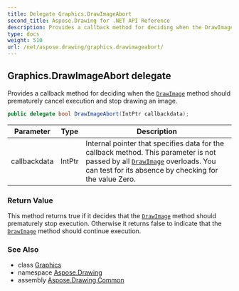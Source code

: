```yaml
---
title: Delegate Graphics.DrawImageAbort
second_title: Aspose.Drawing for .NET API Reference
description: Provides a callback method for deciding when the DrawImage method should prematurely cancel execution and stop drawing an image
type: docs
weight: 510
url: /net/aspose.drawing/graphics.drawimageabort/
---
```

## Graphics.DrawImageAbort delegate

Provides a callback method for deciding when the [`DrawImage`](../graphics/drawimage/) method should prematurely cancel execution and stop drawing an image.

```csharp
public delegate bool DrawImageAbort(IntPtr callbackdata);
```

| Parameter | Type | Description |
| --- | --- | --- |
| callbackdata | IntPtr | Internal pointer that specifies data for the callback method. This parameter is not passed by all [`DrawImage`](../graphics/drawimage/) overloads. You can test for its absence by checking for the value Zero. |

### Return Value

This method returns true if it decides that the [`DrawImage`](../graphics/drawimage/) method should prematurely stop execution. Otherwise it returns false to indicate that the [`DrawImage`](../graphics/drawimage/) method should continue execution.

### See Also

* class [Graphics](../graphics/)
* namespace [Aspose.Drawing](../../aspose.drawing/)
* assembly [Aspose.Drawing.Common](../../)


